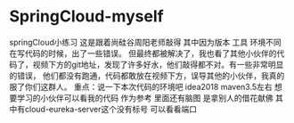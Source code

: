# SpringCloud-myself
springCloud小练习   这是跟着尚硅谷周阳老师敲得 其中因为版本 工具 环境不同 在写代码的时候，出了一些错误。
但最终都被解决了，我也看了其他小伙伴的代码了，视频下方的git地址，发现了许多好水，他们敲得都不对。有一些非常明显的错误，
他们都没有跑通，代码都敢放在视频下方，误导其他的小伙伴，我真的服了你们这群人。
重点：说一下本次代码的环境吧 idea2018  maven3.5左右 
   想要学习的小伙伴可以看我的代码 作为参考  里面还有脑图 是拿别人的借花献佛 其中有cloud-eureka-server这个没有标号 可以看看端口

